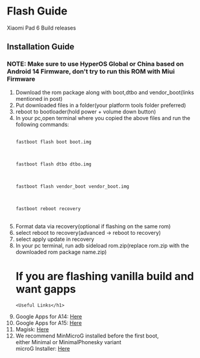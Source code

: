 # Flash Guide
Xiaomi Pad 6 Build releases

<h2>Installation Guide</h1>
<div>
<h3>NOTE: Make sure to use HyperOS Global or China based on Android 14 Firmware, don't try to run this ROM with Miui Firmware</h2>
  <ol>
    <li>Download the rom package along with boot,dtbo and vendor_boot(links mentioned in post)</li>
    <li>Put downloaded files in a folder(your platform tools folder preferred)</li>
    <li>reboot to bootloader(hold power + volume down button)</li>
    <li>In your pc,open terminal where you copied the above files and run the following commands:</li>
<br>
    
    fastboot flash boot boot.img
<br>

    fastboot flash dtbo dtbo.img
<br>
    
    fastboot flash vendor_boot vendor_boot.img
 <br>
 
    fastboot reboot recovery
<br>
    <li>Format data via recovery(optional if flashing on the same rom)</li>
    <li>select reboot to recovery(advanced -> reboot to recovery)</li>
    <li>select apply update in recovery</li>
    <li>In your pc terminal, run adb sideload rom.zip(replace rom.zip with the downloaded rom package name.zip)</li>

  # If you are flashing vanilla build and want gapps
  
    <Useful Links</h1>
<li>Google Apps for A14:  <a href="https://github.com/MindTheGapps/14.0.0-arm64/releases">Here</a></li>
<li>Google Apps for A15:  <a href="https://github.com/MindTheGapps/15.0.0-arm64/releases">Here</a></li>
<li>Magisk:  <a href="https://github.com/topjohnwu/magisk/releases">Here</a></li>
<li>We recommend MinMicroG installed before the first boot,<br>either Minimal or MinimalPhonesky variant<br>
microG Installer:  <a href="https://github.com/FriendlyNeighborhoodShane/MinMicroG-abuse-CI/releases">Here</a></li>

<div>
</div>
<br>
